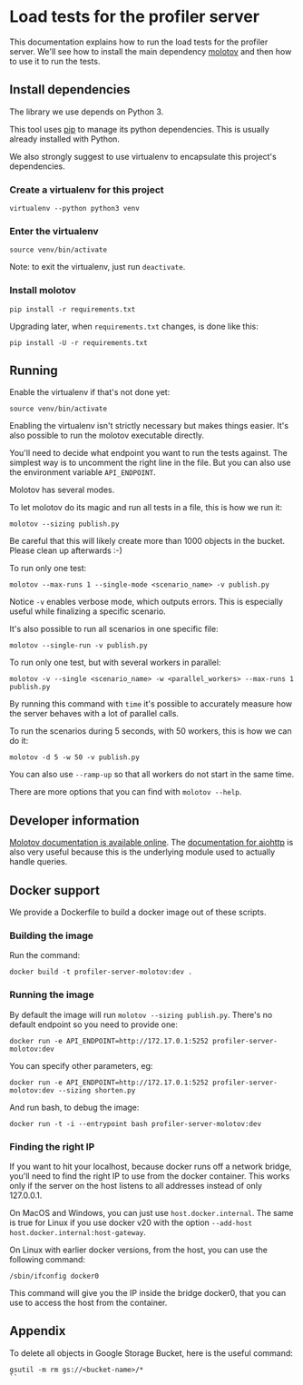 # Load tests for the profiler server

This documentation explains how to run the load tests for the profiler server.
We'll see how to install the main dependency [molotov](https://molotov.readthedocs.io/en/latest/)
and then how to use it to run the tests.

## Install dependencies

The library we use depends on Python 3.

This tool uses [pip](https://pypi.org/project/pip/) to manage its python dependencies.
This is usually already installed with Python.

We also strongly suggest to use virtualenv to encapsulate this project's
dependencies.

### Create a virtualenv for this project
```
virtualenv --python python3 venv
```

### Enter the virtualenv
```
source venv/bin/activate
```
Note: to exit the virtualenv, just run `deactivate`.

### Install molotov
```
pip install -r requirements.txt
```

Upgrading later, when `requirements.txt` changes, is done like this:
```
pip install -U -r requirements.txt
```

## Running

Enable the virtualenv if that's not done yet:
```
source venv/bin/activate
```
Enabling the virtualenv isn't strictly necessary but makes things easier. It's
also possible to run the molotov executable directly.

You'll need to decide what endpoint you want to run the tests against. The
simplest way is to uncomment the right line in the file. But you can also use
the environment variable `API_ENDPOINT`.

Molotov has several modes.

To let molotov do its magic and run all tests in a file, this is how we run it:
```
molotov --sizing publish.py
```
Be careful that this will likely create more than 1000 objects in the bucket.
Please clean up afterwards :-)

To run only one test:
```
molotov --max-runs 1 --single-mode <scenario_name> -v publish.py
```
Notice `-v` enables verbose mode, which outputs errors. This is especially
useful while finalizing a specific scenario.

It's also possible to run all scenarios in one specific file:
```
molotov --single-run -v publish.py
```

To run only one test, but with several workers in parallel:
```
molotov -v --single <scenario_name> -w <parallel_workers> --max-runs 1 publish.py
```
By running this command with `time` it's possible to accurately measure how the
server behaves with a lot of parallel calls.

To run the scenarios during 5 seconds, with 50 workers, this is how we can do it:
```
molotov -d 5 -w 50 -v publish.py
```
You can also use `--ramp-up` so that all workers do not start in the same time.

There are more options that you can find with `molotov --help`.

## Developer information

[Molotov documentation is available online](https://molotov.readthedocs.io/en/stable/fixtures/).
The [documentation for aiohttp](https://aiohttp.readthedocs.io/en/stable/client_reference.html)
is also very useful because this is the underlying module used to actually
handle queries.

## Docker support

We provide a Dockerfile to build a docker image out of these scripts.

### Building the image
Run the command:
```
docker build -t profiler-server-molotov:dev .
```

### Running the image
By default the image will run `molotov --sizing publish.py`. There's no default
endpoint so you need to provide one:
```
docker run -e API_ENDPOINT=http://172.17.0.1:5252 profiler-server-molotov:dev
```

You can specify other parameters, eg:
```
docker run -e API_ENDPOINT=http://172.17.0.1:5252 profiler-server-molotov:dev --sizing shorten.py
```

And run bash, to debug the image:
```
docker run -t -i --entrypoint bash profiler-server-molotov:dev
```

### Finding the right IP
If you want to hit your localhost, because docker runs off a network bridge,
you'll need to find the right IP to use from the docker container. This works
only if the server on the host listens to all addresses instead of only
127.0.0.1.

On MacOS and Windows, you can just use `host.docker.internal`. The same is true
for Linux if you use docker v20 with the option `--add-host
host.docker.internal:host-gateway`.

On Linux with earlier docker versions, from the host, you can use the following
command:
```
/sbin/ifconfig docker0
```
This command will give you the IP inside the bridge docker0, that you can use to
access the host from the container.


## Appendix

To delete all objects in Google Storage Bucket, here is the useful command:
```
gsutil -m rm gs://<bucket-name>/*
``
